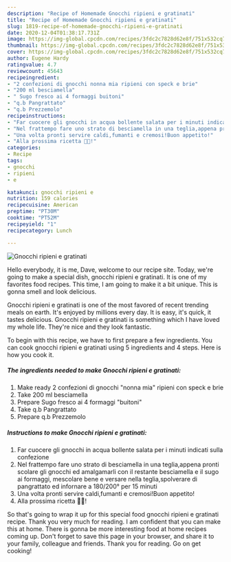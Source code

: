 ```yaml
---
description: "Recipe of Homemade Gnocchi ripieni e gratinati"
title: "Recipe of Homemade Gnocchi ripieni e gratinati"
slug: 1819-recipe-of-homemade-gnocchi-ripieni-e-gratinati
date: 2020-12-04T01:38:17.731Z
image: https://img-global.cpcdn.com/recipes/3fdc2c7828d62e8f/751x532cq70/gnocchi-ripieni-e-gratinati-recipe-main-photo.jpg
thumbnail: https://img-global.cpcdn.com/recipes/3fdc2c7828d62e8f/751x532cq70/gnocchi-ripieni-e-gratinati-recipe-main-photo.jpg
cover: https://img-global.cpcdn.com/recipes/3fdc2c7828d62e8f/751x532cq70/gnocchi-ripieni-e-gratinati-recipe-main-photo.jpg
author: Eugene Hardy
ratingvalue: 4.7
reviewcount: 45643
recipeingredient:
- "2 confezioni di gnocchi nonna mia ripieni con speck e brie"
- "200 ml besciamella"
- " Sugo fresco ai 4 formaggi buitoni"
- "q.b Pangrattato"
- "q.b Prezzemolo"
recipeinstructions:
- "Far cuocere gli gnocchi in acqua bollente salata per i minuti indicati sulla confezione"
- "Nel frattempo fare uno strato di besciamella in una teglia,appena pronti scolare gli gnocchi ed amalgamarli con il restante besciamella e il sugo ai formaggi, mescolare bene e versare nella teglia,spolverare di pangrattato ed infornare a 180/200° per 15 minuti"
- "Una volta pronti servire caldi,fumanti e cremosi!Buon appetito!"
- "Alla prossima ricetta 👩‍🍳!"
categories:
- Recipe
tags:
- gnocchi
- ripieni
- e

katakunci: gnocchi ripieni e 
nutrition: 159 calories
recipecuisine: American
preptime: "PT30M"
cooktime: "PT52M"
recipeyield: "1"
recipecategory: Lunch

---
```



![Gnocchi ripieni e gratinati](https://img-global.cpcdn.com/recipes/3fdc2c7828d62e8f/751x532cq70/gnocchi-ripieni-e-gratinati-recipe-main-photo.jpg)

Hello everybody, it is me, Dave, welcome to our recipe site. Today, we're going to make a special dish, gnocchi ripieni e gratinati. It is one of my favorites food recipes. This time, I am going to make it a bit unique. This is gonna smell and look delicious.



Gnocchi ripieni e gratinati is one of the most favored of recent trending meals on earth. It's enjoyed by millions every day. It is easy, it's quick, it tastes delicious. Gnocchi ripieni e gratinati is something which I have loved my whole life. They're nice and they look fantastic.


To begin with this recipe, we have to first prepare a few ingredients. You can cook gnocchi ripieni e gratinati using 5 ingredients and 4 steps. Here is how you cook it.

<!--inarticleads1-->

##### The ingredients needed to make Gnocchi ripieni e gratinati:

1. Make ready 2 confezioni di gnocchi &#34;nonna mia&#34; ripieni con speck e brie
1. Take 200 ml besciamella
1. Prepare  Sugo fresco ai 4 formaggi &#34;buitoni&#34;
1. Take q.b Pangrattato
1. Prepare q.b Prezzemolo




<!--inarticleads2-->

##### Instructions to make Gnocchi ripieni e gratinati:

1. Far cuocere gli gnocchi in acqua bollente salata per i minuti indicati sulla confezione
1. Nel frattempo fare uno strato di besciamella in una teglia,appena pronti scolare gli gnocchi ed amalgamarli con il restante besciamella e il sugo ai formaggi, mescolare bene e versare nella teglia,spolverare di pangrattato ed infornare a 180/200° per 15 minuti
1. Una volta pronti servire caldi,fumanti e cremosi!Buon appetito!
1. Alla prossima ricetta 👩‍🍳!




So that's going to wrap it up for this special food gnocchi ripieni e gratinati recipe. Thank you very much for reading. I am confident that you can make this at home. There is gonna be more interesting food at home recipes coming up. Don't forget to save this page in your browser, and share it to your family, colleague and friends. Thank you for reading. Go on get cooking!
